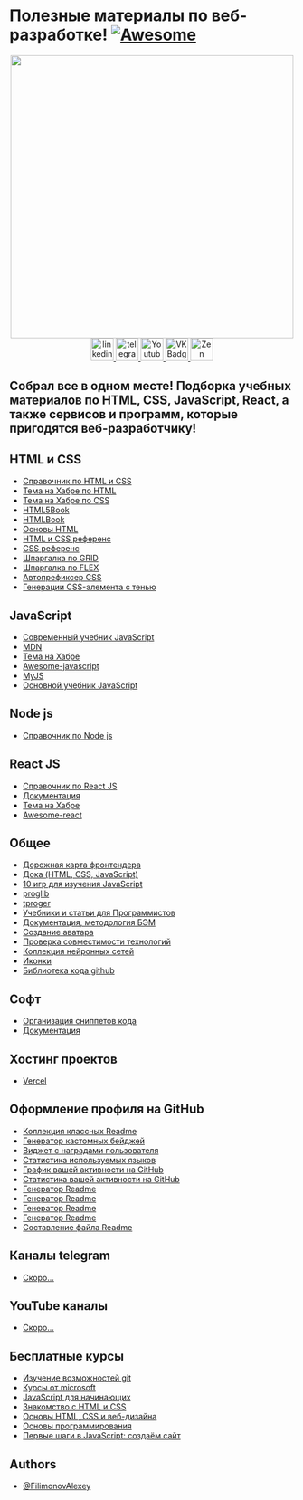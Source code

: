 
# Полезные материалы по веб-разработке! [![Awesome](https://cdn.rawgit.com/sindresorhus/awesome/d7305f38d29fed78fa85652e3a63e154dd8e8829/media/badge.svg)](https://github.com/FilimonovAlexey/awesome-frontend-dev)

<div id="header" align="center">
  <img src="https://media.giphy.com/media/bGgsc5mWoryfgKBx1u/giphy.gif" width="500"/>
</div>
<!-- <div id="badges" align="center">
    <a href="https://www.youtube.com/channel/UCbORpXVw1JNc0JYFSUqLWXA">
      <img src="https://img.shields.io/badge/YouTube-red?style=for-the-badge&logo=youtube&logoColor=white" alt="Youtube Badge"/>
    </a>
</div> -->

<div id="badges" align="center">
    <a href="https://www.linkedin.com/in/%D0%B0%D0%BB%D0%B5%D0%BA%D1%81%D0%B5%D0%B9-%D1%84%D0%B8%D0%BB%D0%B8%D0%BC%D0%BE%D0%BD%D0%BE%D0%B2-2a0b07257/" target="_blank">
      <img src="https://cdn-icons-png.flaticon.com/512/2504/2504799.png" width="40" height="40" alt="linkedin" />
    </a>
    <a href="https://t.me/tehnomaniak07" target="_blank">
      <img src="https://cdn-icons-png.flaticon.com/512/2111/2111646.png" width="40" height="40" alt="telegram group" />
    </a>
    <a href="https://www.youtube.com/channel/UCbORpXVw1JNc0JYFSUqLWXA" target="_blank">
      <img src="https://cdn-icons-png.flaticon.com/512/3670/3670147.png" width="40" height="40" alt="Youtube"/>
    </a>
    <a href="https://vk.com/f1ll_zzz" target="_blank">
      <img src="https://cdn-icons-png.flaticon.com/512/145/145813.png" width="40" height="40" alt="VK Badge"/>
    </a>
    <a href="https://zen.yandex.ru/id/603e522b3c020230bb223e5e" target="_blank">
      <img src="https://upload.wikimedia.org/wikipedia/commons/thumb/a/ab/Yandex_Zen_logo_icon.svg/1024px-Yandex_Zen_logo_icon.svg.png" width="40" height="40" alt="Zen Badge"/>
    </a>
</div>

Собрал все в одном месте! Подборка учебных материалов по HTML, CSS, JavaScript, React, а также сервисов и программ, которые пригодятся веб-разработчику!
---------------------------------------------------------

## HTML и CSS

 - [Справочник по HTML и CSS](https://github.com/xsltdev/hcdev.ru)
 - [Тема на Хабре по HTML](https://habr.com/ru/hub/html5/)
 - [Тема на Хабре по CSS](https://habr.com/ru/hub/css/)
 - [HTML5Book](https://html5book.ru/)
 - [HTMLBook](http://htmlbook.ru/)
 - [Основы HTML](https://developer.mozilla.org/ru/docs/Learn/Getting_started_with_the_web/HTML_basics)
 - [HTML и CSS референс](https://webref.ru/)
 - [CSS референс](https://cssreference.io/)
 - [Шпаргалка по GRID](https://grid.malven.co/)
 - [Шпаргалка по FLEX](https://flexbox.malven.co/)
 - [Автопрефиксер CSS](https://autoprefixer.github.io/ru/)
 - [Генерации CSS-элемента с тенью](https://cssgenerator.org/box-shadow-css-generator.html)

## JavaScript

 - [Современный учебник JavaScript](https://learn.javascript.ru/)
 - [MDN](https://developer.mozilla.org/ru/docs/Web/JavaScript)
 - [Тема на Хабре](https://habr.com/ru/hub/javascript/)
 - [Awesome-javascript](https://github.com/sorrycc/awesome-javascript)
 - [MyJS](https://github.com/harryheman/my-js)
 - [Основной учебник JavaScript](https://code.mu/ru/javascript/book/prime/)

 ## Node js

 - [Справочник по Node js](https://github.com/xsltdev/nodejsdev.ru)

## React JS

 - [Справочник по React JS](https://github.com/xsltdev/reactdev.ru)
 - [Документация](https://ru.reactjs.org/)
 - [Тема на Хабре](https://habr.com/ru/hub/reactjs/)
 - [Awesome-react](https://github.com/enaqx/awesome-react)

## Общее

 - [Дорожная карта фронтендера](https://roadmap.sh/frontend)
 - [Дока (HTML, CSS, JavaScript)](https://doka.guide/)
 - [10 игр для изучения JavaScript](https://techrocks.ru/2023/01/09/10-games-for-javascript-learning/)
 - [proglib](https://proglib.io/)
 - [tproger](https://tproger.ru/)
 - [Учебники и статьи для Программистов](https://codernet.ru/)
 - [Документация, методология БЭМ](https://ru.bem.info/)
 - [Создание аватара](https://pfpmaker.com/)
 - [Проверка совместимости технологий](https://caniuse.com/)
 - [Коллекция нейронных сетей](https://github.com/ai-collection/ai-collection)
 - [Иконки](https://thenounproject.com/)
 - [Библиотека кода github](https://grep.app/)

## Софт

 - [Организация сниппетов кода](https://snipit.io/)
 - [Документация](https://kapeli.com/dash)

## Хостинг проектов

 - [Vercel](https://vercel.com/)

## Оформление профиля на GitHub

 - [Коллекция классных Readme](https://github.com/abhisheknaiidu/awesome-github-profile-readme)
 - [Генератор кастомных бейджей](https://shields.io/)
 - [Виджет с наградами пользователя](https://github.com/ryo-ma/github-profile-trophy)
 - [Статистика используемых языков](https://github.com/anuraghazra/github-readme-stats)
 - [График вашей активности на GitHub](https://github.com/Ashutosh00710/github-readme-activity-graph)
 - [Статистика вашей активности на GitHub](https://github.com/vn7n24fzkq/github-profile-summary-cards)
 - [Генератор Readme](https://arturssmirnovs.github.io/github-profile-readme-generator/)
 - [Генератор Readme](https://profilinator.rishav.dev/)
 - [Генератор Readme](https://rahuldkjain.github.io/gh-profile-readme-generator/)
 - [Генератор Readme](https://www.profileme.dev/)
 - [Составление файла Readme](https://readme.so/ru)

## Каналы telegram

 - [Скоро...]()

## YouTube каналы

 - [Скоро...]()

## Бесплатные курсы

 - [Изучение возможностей git](https://learngitbranching.js.org/?locale=ru_RU)
 - [Курсы от microsoft](https://learn.microsoft.com/ru-ru/training/)
 - [JavaScript для начинающих](https://stepik.org/course/2223/syllabus)
 - [Знакомство с HTML и CSS](https://htmlacademy.ru/courses/basic-html-css)
 - [Основы HTML, CSS и веб-дизайна](https://ru.hexlet.io/courses/html?ref=287543)
 - [Основы программирования](https://ru.hexlet.io/courses/programming-basics?ref=287543)
 - [Первые шаги в JavaScript: создаём сайт](https://netology.ru/programs/javascript-free)

## Authors

- [@FilimonovAlexey](https://github.com/FilimonovAlexey)

